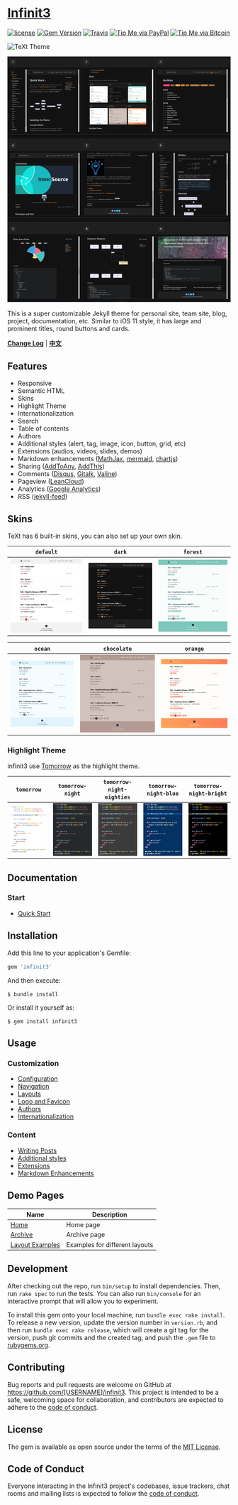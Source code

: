 # [Infinit3](https://github.com/infinitenigma/infinit3)

[![license](https://img.shields.io/github/license/infinitenigma/infinit3.svg)](https://github.com/infinitenigma/infinit3/blob/master/LICENSE)
[![Gem Version](https://img.shields.io/gem/v/infinit3.svg)](https://github.com/infinitenigma/infinit3/releases)
[![Travis](https://img.shields.io/travisinfinitenigma/infinit3.svg)](https://travis-ci.org/infinitenigma/infinit3)
[![Tip Me via PayPal](https://img.shields.io/badge/PayPal-tip%20me-1462ab.svg?logo=paypal)](https://www.paypal.me/jovan100janovic)
[![Tip Me via Bitcoin](https://img.shields.io/badge/Bitcoin-tip%20me-f7931a.svg?logo=bitcoin)](https://raw.githubusercontent.com/infinitenigma/infinit3/master/docs/assets/img/BTC-1JH3y3DNXE4osbGURsgaBo5qGii7DJbe3B.png)

![TeXt Theme](https://raw.githubusercontent.com/infinitenigma/infinit3/master/screenshots/infinit3-home.jpg)

![TeXt Theme Details](https://raw.githubusercontent.com/infinitenigma/infinit3/master/screenshots/infinit3-layouts.png)

This is a super customizable Jekyll theme for personal site, team site, blog, project, documentation, etc. Similar to iOS 11 style, it has large and prominent titles, round buttons and cards.

**[Change Log](https://github.com/infinitenigma/infinit3/blob/master/CHANGELOG.md)** | **[中文](https://github.com/infinitenigma/infinit3/blob/master/README-zh.md)**

## Features

- Responsive
- Semantic HTML
- Skins
- Highlight Theme
- Internationalization
- Search
- Table of contents
- Authors
- Additional styles (alert, tag, image, icon, button, grid, etc)
- Extensions (audios, videos, slides, demos)
- Markdown enhancements ([MathJax](https://www.mathjax.org/), [mermaid](https://mermaidjs.github.io/), [chartjs](http://www.chartjs.org/))
- Sharing ([AddToAny](https://www.addtoany.com/), [AddThis](https://www.addthis.com/))
- Comments ([Disqus](https://disqus.com/), [Gitalk](https://gitalk.github.io/), [Valine](https://valine.js.org/en/))
- Pageview ([LeanCloud](https://leancloud.cn/))
- Analytics ([Google Analytics](https://analytics.google.com/analytics/web/))
- RSS ([jekyll-feed](https://github.com/jekyll/jekyll-feed))

## Skins

TeXt has 6 built-in skins, you can also set up your own skin.

| `default` | `dark` | `forest` |
| --- |  --- | --- |
| ![Default](https://raw.githubusercontent.com/infinitenigma/infinit3/master/screenshots/skins_default.jpg) | ![Dark](https://raw.githubusercontent.com/infinitenigma/infinit3/master/screenshots/skins_dark.jpg) | ![Forest](https://raw.githubusercontent.com/infinitenigma/infinit3/master/screenshots/skins_forest.jpg) |

| `ocean` | `chocolate` | `orange` |
| --- |  --- | --- |
| ![Ocean](https://raw.githubusercontent.com/infinitenigma/infinit3/master/screenshots/skins_ocean.jpg) | ![Chocolate](https://raw.githubusercontent.com/infinitenigma/infinit3/master/screenshots/skins_chocolate.jpg) | ![Orange](https://raw.githubusercontent.com/infinitenigma/infinit3/master/screenshots/skins_orange.jpg) |

### Highlight Theme

infinit3 use [Tomorrow](https://github.com/chriskempson/tomorrow-theme) as the highlight theme.

| `tomorrow` | `tomorrow-night` | `tomorrow-night-eighties` | `tomorrow-night-blue` | `tomorrow-night-bright` |
| --- |  --- | --- | --- |  --- |
| ![Tomorrow](https://raw.githubusercontent.com/infinitenigma/infinit3/master/screenshots/highlight_tomorrow.png) | ![Tomorrow Night](https://raw.githubusercontent.com/infinitenigma/infinit3/master/screenshots/highlight_tomorrow-night.png) | ![Tomorrow Night Eighties](https://raw.githubusercontent.com/infinitenigma/infinit3/master/screenshots/highlight_tomorrow-night-eighties.png) | ![Tomorrow Night Blue](https://raw.githubusercontent.com/infinitenigma/infinit3/master/screenshots/highlight_tomorrow-night-blue.png) | ![Tomorrow Night Bright](https://raw.githubusercontent.com/infinitenigma/infinit3/master/screenshots/highlight_tomorrow-night-bright.png) |

## Documentation

### Start

- [Quick Start](/docs/en/quick-start)

## Installation

Add this line to your application's Gemfile:

```ruby
gem 'infinit3'
```

And then execute:

    $ bundle install

Or install it yourself as:

    $ gem install infinit3

## Usage

### Customization

- [Configuration](/docs/en/configuration)
- [Navigation](/docs/en/navigation)
- [Layouts](/docs/en/layouts)
- [Logo and Favicon](/docs/en/logo-and-favicon)
- [Authors](/docs/en/authors)
- [Internationalization](/docs/en/i18n)

### Content

- [Writing Posts](/docs/en/writing-posts)
- [Additional styles](/docs/en/additional-styles)
- [Extensions](/docs/en/extensions)
- [Markdown Enhancements](/docs/en/markdown-enhancements)

## Demo Pages

| Name | Description |
| --- | --- |
| [Home](/test/) | Home page |
| [Archive](/archive.html) | Archive page |
| [Layout Examples](/samples.html) | Examples for different layouts |


## Development

After checking out the repo, run `bin/setup` to install dependencies. Then, run `rake spec` to run the tests. You can also run `bin/console` for an interactive prompt that will allow you to experiment.

To install this gem onto your local machine, run `bundle exec rake install`. To release a new version, update the version number in `version.rb`, and then run `bundle exec rake release`, which will create a git tag for the version, push git commits and the created tag, and push the `.gem` file to [rubygems.org](https://rubygems.org).

## Contributing

Bug reports and pull requests are welcome on GitHub at https://github.com/[USERNAME]/infinit3. This project is intended to be a safe, welcoming space for collaboration, and contributors are expected to adhere to the [code of conduct](https://github.com/infinitenigma/infinit3/blob/master/CODE_OF_CONDUCT.md).

## License

The gem is available as open source under the terms of the [MIT License](https://opensource.org/licenses/MIT).

## Code of Conduct

Everyone interacting in the Infinit3 project's codebases, issue trackers, chat rooms and mailing lists is expected to follow the [code of conduct](https://github.com/infinitenigma/infinit3/blob/master/CODE_OF_CONDUCT.md).
